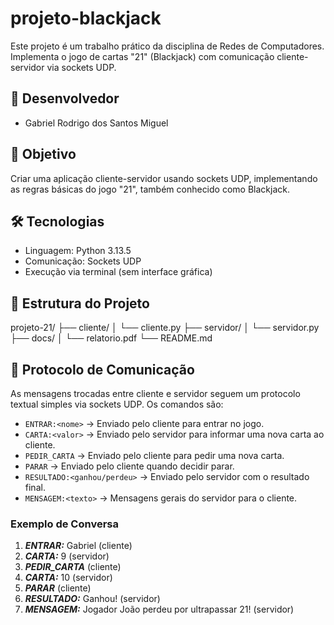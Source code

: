 # projeto-blackjack
Este projeto é um trabalho prático da disciplina de Redes de Computadores. Implementa o jogo de cartas "21" (Blackjack) com comunicação cliente-servidor via sockets UDP.

## 👥 Desenvolvedor
- Gabriel Rodrigo dos Santos Miguel


## 🧠 Objetivo
Criar uma aplicação cliente-servidor usando sockets UDP, implementando as regras básicas do jogo "21", também conhecido como Blackjack.

## 🛠️ Tecnologias
- Linguagem: Python 3.13.5
- Comunicação: Sockets UDP
- Execução via terminal (sem interface gráfica)

## 📁 Estrutura do Projeto
projeto-21/
├── cliente/
│ └── cliente.py
├── servidor/
│ └── servidor.py
├── docs/
│ └── relatorio.pdf
└── README.md

## 📡 Protocolo de Comunicação

As mensagens trocadas entre cliente e servidor seguem um protocolo textual simples via sockets UDP. Os comandos são:

- `ENTRAR:<nome>` → Enviado pelo cliente para entrar no jogo.
- `CARTA:<valor>` → Enviado pelo servidor para informar uma nova carta ao cliente.
- `PEDIR_CARTA` → Enviado pelo cliente para pedir uma nova carta.
- `PARAR` → Enviado pelo cliente quando decidir parar.
- `RESULTADO:<ganhou/perdeu>` → Enviado pelo servidor com o resultado final.
- `MENSAGEM:<texto>` → Mensagens gerais do servidor para o cliente.

### Exemplo de Conversa
1. ***ENTRAR:*** Gabriel (cliente)
2. ***CARTA:*** 9 (servidor)
3. ***PEDIR_CARTA*** (cliente)
4. ***CARTA:*** 10 (servidor)
5. ***PARAR*** (cliente)
6. ***RESULTADO:*** Ganhou! (servidor)
7. ***MENSAGEM:*** Jogador João perdeu por ultrapassar 21! (servidor)
